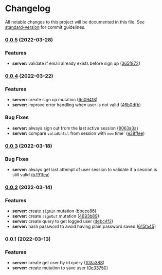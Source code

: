 # Changelog

All notable changes to this project will be documented in this file. See [standard-version](https://github.com/conventional-changelog/standard-version) for commit guidelines.

### [0.0.5](https://github.com/samuelsilvadev/auth-with-graphql/compare/server@v0.0.4...server@v0.0.5) (2022-03-28)


### Features

* **server:** validate if email already exists before sign up ([365f872](https://github.com/samuelsilvadev/auth-with-graphql/commit/365f8724bbbb62a73f8441af3b9c8777e32d7985))

### [0.0.4](https://github.com/samuelsilvadev/auth-with-graphql/compare/server@v0.0.3...server@v0.0.4) (2022-03-22)


### Features

* **server:** create sign up mutation ([6c09418](https://github.com/samuelsilvadev/auth-with-graphql/commit/6c09418c6fe15167d949791505a31aa722efe2a0))
* **server:** improve error handling when user is not valid ([46b0dfb](https://github.com/samuelsilvadev/auth-with-graphql/commit/46b0dfb400b2c4f07e93d9f9e819f4c16ee3012a))


### Bug Fixes

* **server:** always sign out from the last active session ([8063a3a](https://github.com/samuelsilvadev/auth-with-graphql/commit/8063a3a092dc5a508790ed5c75670ea84a482dac))
* **server:** compare `validUntil` from session with `now` time` ([e38ffee](https://github.com/samuelsilvadev/auth-with-graphql/commit/e38ffee12a88121b8fba36620ed80d74c6ff797e))

### [0.0.3](https://github.com/samuelsilvadev/auth-with-graphql/compare/server@v0.0.2...server@v0.0.3) (2022-03-18)


### Bug Fixes

* **server:** always get last attempt of user session to validate if a session is still valid ([b791fea](https://github.com/samuelsilvadev/auth-with-graphql/commit/b791fea3a7f4cc12705ad8c05ea05bd4eefd304a))

### [0.0.2](https://github.com/samuelsilvadev/auth-with-graphql/compare/server@v0.0.1...server@v0.0.2) (2022-03-14)


### Features

* **server:** create `signIn` mutation ([bbece86](https://github.com/samuelsilvadev/auth-with-graphql/commit/bbece8630e2cf436df7427e217b1223ac0f504d0))
* **server:** create `signOut` mutation ([4893b89](https://github.com/samuelsilvadev/auth-with-graphql/commit/4893b89f3f64a8aa33dc83eff69631a61a54131f))
* **server:** create query to get logged user ([debc4f2](https://github.com/samuelsilvadev/auth-with-graphql/commit/debc4f28793b03f0a48a614b8023fb97976ec777))
* **server:** hash password to avoid having plain password saved ([615fa45](https://github.com/samuelsilvadev/auth-with-graphql/commit/615fa45677a396518b0d91d2b5eaa165902f9c98))

### 0.0.1 (2022-03-13)


### Features

* **server:** create get user by id query ([103a388](https://github.com/samuelsilvadev/auth-with-graphql/commit/103a388f173be6d706fda4fbb2c4ff41177d6887))
* **server:** create mutation to save user ([0e33750](https://github.com/samuelsilvadev/auth-with-graphql/commit/0e33750587162a8dd69679ecef1f42f632332475))
